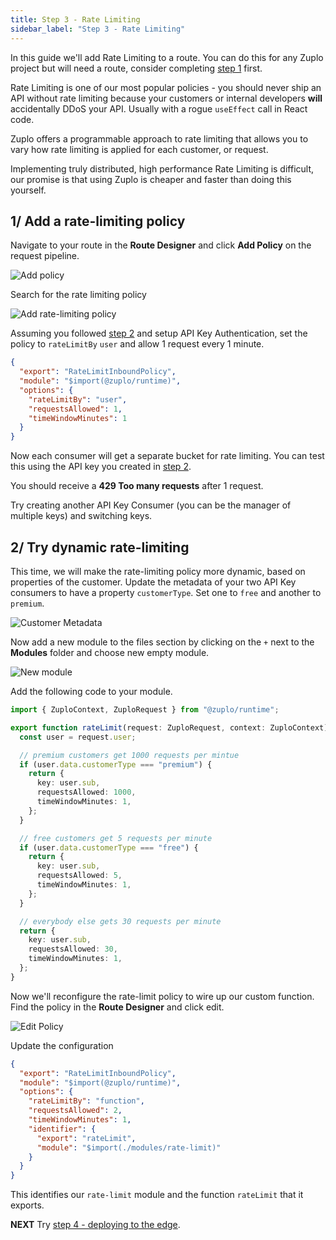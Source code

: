 ```yaml
---
title: Step 3 - Rate Limiting
sidebar_label: "Step 3 - Rate Limiting"
---
```


In this guide we'll add Rate Limiting to a route. You can do this for any Zuplo
project but will need a route, consider completing
[step 1](./step-1-setup-basic-gateway.md) first.

Rate Limiting is one of our most popular policies - you should never ship an API
without rate limiting because your customers or internal developers **will**
accidentally DDoS your API. Usually with a rogue `useEffect` call in React code.

Zuplo offers a programmable approach to rate limiting that allows you to vary
how rate limiting is applied for each customer, or request.

Implementing truly distributed, high performance Rate Limiting is difficult, our
promise is that using Zuplo is cheaper and faster than doing this yourself.

## 1/ Add a rate-limiting policy

Navigate to your route in the **Route Designer** and click **Add Policy** on the
request pipeline.

![Add policy](../../public/media/step-3-add-rate-limiting/image.png)

Search for the rate limiting policy

![Add rate-limiting policy](../../public/media/step-3-add-rate-limiting/image-1.png)

Assuming you followed [step 2](./step-2-add-api-key-auth.md) and setup API Key
Authentication, set the policy to `rateLimitBy` `user` and allow 1 request every
1 minute.

```json
{
  "export": "RateLimitInboundPolicy",
  "module": "$import(@zuplo/runtime)",
  "options": {
    "rateLimitBy": "user",
    "requestsAllowed": 1,
    "timeWindowMinutes": 1
  }
}
```

Now each consumer will get a separate bucket for rate limiting. You can test
this using the API key you created in [step 2](./step-2-add-api-key-auth.md).

You should receive a **429 Too many requests** after 1 request.

Try creating another API Key Consumer (you can be the manager of multiple keys)
and switching keys.

## 2/ Try dynamic rate-limiting

This time, we will make the rate-limiting policy more dynamic, based on
properties of the customer. Update the metadata of your two API Key consumers to
have a property `customerType`. Set one to `free` and another to `premium`.

![Customer Metadata](../../public/media/step-3-add-rate-limiting/image-2.png)

Now add a new module to the files section by clicking on the `+` next to the
**Modules** folder and choose new empty module.

![New module](../../public/media/step-3-add-rate-limiting/image-3.png)

Add the following code to your module.

```ts
import { ZuploContext, ZuploRequest } from "@zuplo/runtime";

export function rateLimit(request: ZuploRequest, context: ZuploContext) {
  const user = request.user;

  // premium customers get 1000 requests per mintue
  if (user.data.customerType === "premium") {
    return {
      key: user.sub,
      requestsAllowed: 1000,
      timeWindowMinutes: 1,
    };
  }

  // free customers get 5 requests per minute
  if (user.data.customerType === "free") {
    return {
      key: user.sub,
      requestsAllowed: 5,
      timeWindowMinutes: 1,
    };
  }

  // everybody else gets 30 requests per minute
  return {
    key: user.sub,
    requestsAllowed: 30,
    timeWindowMinutes: 1,
  };
}
```

Now we'll reconfigure the rate-limit policy to wire up our custom function. Find
the policy in the **Route Designer** and click edit.

![Edit Policy](../../public/media/step-3-add-rate-limiting/image-4.png)

Update the configuration

```json
{
  "export": "RateLimitInboundPolicy",
  "module": "$import(@zuplo/runtime)",
  "options": {
    "rateLimitBy": "function",
    "requestsAllowed": 2,
    "timeWindowMinutes": 1,
    "identifier": {
      "export": "rateLimit",
      "module": "$import(./modules/rate-limit)"
    }
  }
}
```

This identifies our `rate-limit` module and the function `rateLimit` that it
exports.

**NEXT** Try [step 4 - deploying to the edge](./step-4-deploying-to-the-edge).
